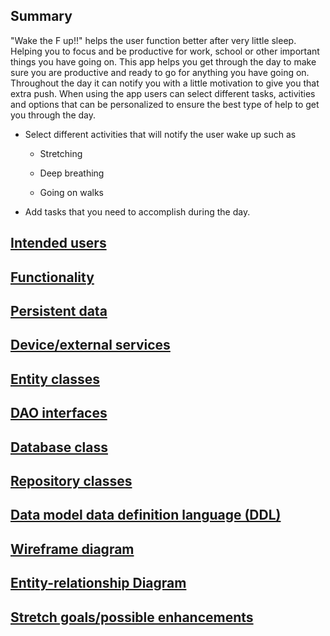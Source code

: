## Summary

"Wake the F up!!" helps the user function better after very little sleep. Helping you to focus and be productive for work, school or other important things you have going on. This app helps you get through the day to make sure you are productive and ready to go for anything you have going on. Throughout the day it can notify you with a little motivation to give you that extra push. When using the app users can select different tasks, activities and options that can be  personalized to ensure the best type of help to get you through the day.

* Select different activities that will notify the user wake up such as

	* Stretching

	* Deep breathing

	* Going on walks

* Add tasks that you need to accomplish during the day.

## [Intended users](intended-users.md "Intended users")

## [Functionality](functionality.md "Functionality")

## [Persistent data](persistent-data.md "Persistent data")

## [Device/external services](device-ext.md "Device/external services")

## [Entity classes](entity-classes.md "Entity classes")

## [DAO interfaces](dao-interfaces.md "DAO interfaces")

## [Database class](database.md "Database class")

## [Repository classes](repository-classes.md "Repository classes")

## [Data model data definition language (DDL)](ddl.md)

## [Wireframe diagram](wireframe.md "Wireframe diagram")

## [Entity-relationship Diagram](erd.md "ERD diagram")

## [Stretch goals/possible enhancements](stretch-goals.md "Stretch goals/possible enhancements")
